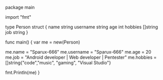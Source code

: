 package main

import "fmt"

type Person struct {
  name     string
  username string
  age      int
  hobbies  []string
  job      string
}

func main() {
  var me = new(Person)
  
  me.name     = "Sparux-666"
  me.username = "Sparux-666"
  me.age      = 20
  me.job      = "Android developer | Web developer | Pentester"
  me.hobbies  = []string{"code","music", "gaming", "Visual Studio"}
  
  fmt.Println(me)
}

